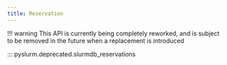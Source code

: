 ```yaml
---
title: Reservation
---
```


!!! warning
    This API is currently being completely reworked, and is subject to be
    removed in the future when a replacement is introduced

::: pyslurm.deprecated.slurmdb_reservations
